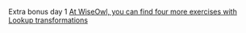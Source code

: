 Extra bonus day 1
[At WiseOwl, you can find four more exercises with Lookup transformations](https://www.wiseowl.co.uk/integration-services/exercises/standard/lookup-transforms/)
